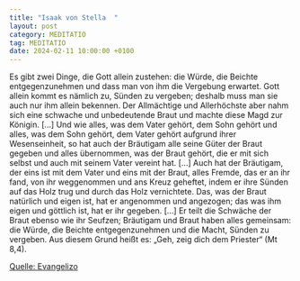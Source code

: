 ```yaml
---
title: "Isaak von Stella  "
layout: post
category: MEDITATIO
tag: MEDITATIO
date: 2024-02-11 10:00:00 +0100
---
```

Es gibt zwei Dinge, die Gott allein zustehen: die Würde, die Beichte entgegenzunehmen und dass man von ihm die Vergebung erwartet. Gott allein kommt es nämlich zu, Sünden zu vergeben; deshalb muss man sie auch nur ihm allein bekennen.
Der Allmächtige und Allerhöchste aber nahm sich eine schwache und unbedeutende Braut und machte diese Magd zur Königin.<!--more--> […] Und wie alles, was dem Vater gehört, dem Sohn gehört und alles, was dem Sohn gehört, dem Vater gehört aufgrund ihrer Wesenseinheit, so hat auch der Bräutigam alle seine Güter der Braut gegeben und alles übernommen, was der Braut gehört, die er mit sich selbst und auch mit seinem Vater vereint hat. […]
Auch hat der Bräutigam, der eins ist mit dem Vater und eins mit der Braut, alles Fremde, das er an ihr fand, von ihr weggenommen und ans Kreuz geheftet, indem er ihre Sünden auf das Holz trug und durch das Holz vernichtete. Das, was der Braut natürlich und eigen ist, hat er angenommen und angezogen; das was ihm eigen und göttlich ist, hat er ihr gegeben. […]
Er teilt die Schwäche der Braut ebenso wie ihr Seufzen; Bräutigam und Braut haben alles gemeinsam: die Würde, die Beichte entgegenzunehmen und die Macht, Sünden zu vergeben. Aus diesem Grund heißt es: „Geh, zeig dich dem Priester“ (Mt 8,4).

[Quelle: Evangelizo](https://evangeliumtagfuertag.org/DE/gospel)